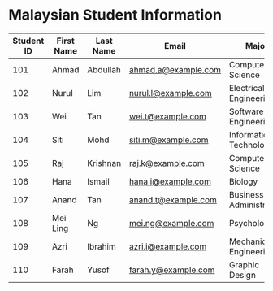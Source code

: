 # Malaysian Student Information

| Student ID | First Name | Last Name | Email                   | Major                |
|------------|------------|-----------|-------------------------|----------------------|
| 101        | Ahmad      | Abdullah  | ahmad.a@example.com     | Computer Science     |
| 102        | Nurul      | Lim       | nurul.l@example.com     | Electrical Engineering |
| 103        | Wei        | Tan       | wei.t@example.com       | Software Engineering |
| 104        | Siti       | Mohd      | siti.m@example.com      | Information Technology |
| 105        | Raj         | Krishnan  | raj.k@example.com       | Computer Science     |
| 106        | Hana       | Ismail    | hana.i@example.com      | Biology              |
| 107        | Anand      | Tan       | anand.t@example.com     | Business Administration |
| 108        | Mei Ling   | Ng        | mei.ng@example.com      | Psychology           |
| 109        | Azri       | Ibrahim   | azri.i@example.com      | Mechanical Engineering |
| 110        | Farah      | Yusof     | farah.y@example.com     | Graphic Design       |
